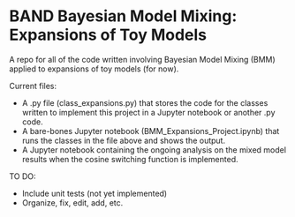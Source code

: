# BAND Bayesian Model Mixing: Expansions of Toy Models
A repo for all of the code written involving Bayesian Model Mixing (BMM) applied to expansions of toy models (for now). 

Current files:

  - A .py file (class_expansions.py) that stores the code for the classes written to implement this project in a Jupyter notebook or another .py code.
  - A bare-bones Jupyter notebook (BMM_Expansions_Project.ipynb) that runs the classes in the file above and shows the output. 
  - A Jupyter notebook containing the ongoing analysis on the mixed model results when the cosine switching function is implemented.

TO DO:

  - Include unit tests (not yet implemented)
  - Organize, fix, edit, add, etc.
